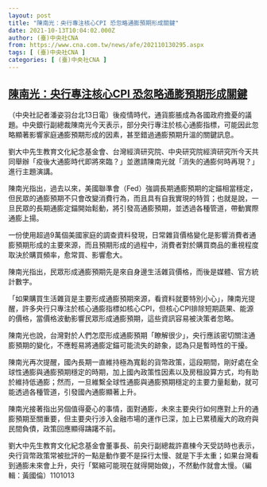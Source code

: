 ```yaml
---
layout: post
title: "陳南光：央行專注核心CPI 恐忽略通膨預期形成關鍵"
date: 2021-10-13T10:04:02.000Z
author: (臺)中央社CNA
from: https://www.cna.com.tw/news/afe/202110130295.aspx
tags: [ (臺)中央社CNA ]
categories: [ (臺)中央社CNA ]
---
```

<!--1634119442000-->
[陳南光：央行專注核心CPI 恐忽略通膨預期形成關鍵](https://www.cna.com.tw/news/afe/202110130295.aspx)
------

<div>
<div></div><div><p>（中央社記者潘姿羽台北13日電）後疫情時代，通貨膨脹成為各國政府擔憂的議題。中央銀行副總裁陳南光今天表示，部分央行專注於核心通膨指標，可能因此忽略顯著影響家庭通膨預期形成的因素，甚至錯過通膨預期升溫的關鍵訊息。</p><p>劉大中先生教育文化紀念基金會、台灣經濟研究院、中央研究院經濟研究所今天共同舉辦「疫後大通膨時代即將來臨？」並邀請陳南光就「消失的通膨何時再現？」進行主題演講。</p><p>陳南光指出，過去以來，美國聯準會（Fed）強調長期通膨預期的定錨相當穩定，但民眾的通膨預期不只會改變消費行為，而且具有自我實現的特質；也就是說，一旦民眾的長期通膨定錨開始鬆動，將引發高通膨預期，並透過各種管道，帶動實際通膨上揚。</p><p>一份使用超過9萬個美國家庭的調查資料發現，日常雜貨價格變化是影響消費者通膨預期形成的主要來源，而且預期形成的過程中，消費者對於購買商品的重視程度取決於購買頻率，愈常買、影響愈大。</p><p>陳南光指出，民眾形成通膨預期先是來自身邊生活雜貨價格，而後是媒體、官方統計數字。</p><p>「如果購買生活雜貨是主要形成通膨預期來源，看資料就要特別小心」，陳南光提醒，許多央行只專注於核心通膨指標如核心CPI，但核心CPI排除短期蔬果、能源的價格，當價格波動影響民眾形成通膨預期，這些資訊容易被決策者忽略。</p><p>陳南光也說，台灣對於人們怎麼形成通膨預期「瞭解很少」，央行應該密切關注通膨預期的變化，不應輕易將通膨定錨可能流失的跡象，認為只是暫時性的干擾。</p><p>陳南光再次提醒，國內長期一直維持極為寬鬆的貨幣政策，這段期間，剛好處在全球性通膨與通膨預期穩定的時期，加上國內政策性因素以及房租設算方式，均有助於維持低通膨；然而，一旦維繫全球性通膨與通膨預期穩定的主要力量鬆動，就可能透過各種管道，引發國內通膨顯著上升。</p><p>陳南光接著指出另個值得憂心的事情，面對通膨，未來主要央行如何應對上升的通膨預期至關重要，但主要央行涉入金融市場的運作已深，加上已累積龐大的政府與民間負債，政策回應顯得躊躇不前。</p><p>劉大中先生教育文化紀念基金會董事長、前央行副總裁許嘉棟今天受訪時也表示，央行貨幣政策常被批評的一點是動作要不是採行太慢、就是下手太重；如果台灣看到通膨未來會上升，央行「緊縮可能現在就得開始做」，不然動作就會太慢。（編輯：黃國倫）1101013</p></div>
</div>
